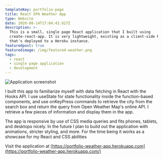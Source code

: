 ```yaml
---
templateKey: portfolio-page
title: React SPA Weather App
type: Website
date: 2020-08-14T17:04:43.817Z
description: >-
  This is a small, single page React application that I built using
  create-react-app. It is very lightweight, existing as a client-side React app
  that's deployed to a Heroku instance. 
featuredpost: true
featuredimage: /img/featured-weather.png
tags:
  - react
  - single page application
  - development
---
```

![Application screenshot](/img/featured-weather.png "Application Homepage")

I built this app to familiarize myself with data fetching in React with the Hooks API. I use useState for state functionality inside the function-based components, and use onKeyPress commands to retrieve the city from the search box and return the query from Open Weather Map's online API. I retrieve a few pieces of information and display them in the app. 

The app is responsive by use of CSS media queries and fits phones, tablets, and desktops nicely. In the future I plan to build out the application with animations, stricter styling, and more. For the time being it works as a showcase for my React and CSS abilities

Visit the application at [https://portfolio-weather-app.herokuapp.com](https://portfolio-weather-app.herokuapp.com/)
